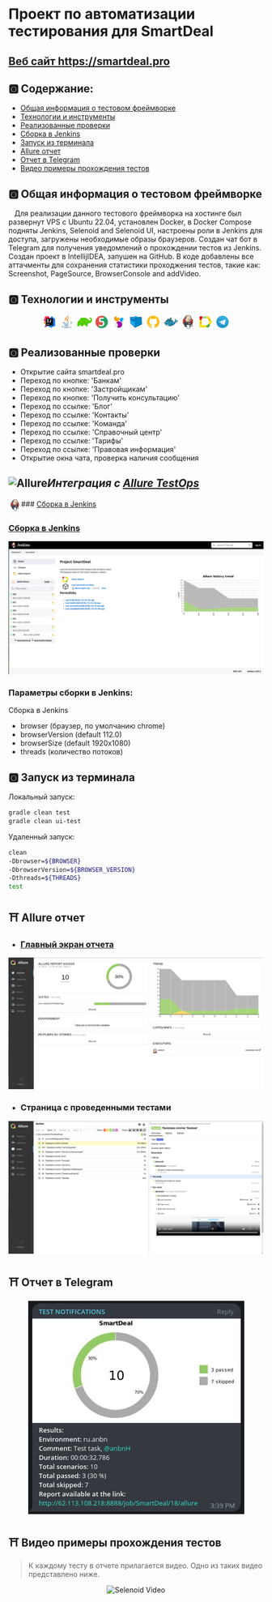 # Проект по автоматизации тестирования для SmartDeal
## <a target="_blank" href="https://www.rshb.ru/">Веб сайт https://smartdeal.pro</a>
## :o2: Содержание:

- <a href="#shinto_shrine-общая-информация-о-тестовом-фреймворке">Общая информация о тестовом фреймворке</a>
- <a href="#shinto_shrine-технологии-и-инструменты">Технологии и инструменты</a>
- <a href="#shinto_shrine-реализованные-проверки">Реализованные проверки</a>
- <a href="#shinto_shrine-сборка-в-Jenkins">Сборка в Jenkins</a>
- <a href="#shinto_shrine-запуск-из-терминала">Запуск из терминала</a>
- <a href="#shinto_shrine-allure-отчет">Allure отчет</a>
- <a href="#shinto_shrine-отчет-в-telegram">Отчет в Telegram</a>
- <a href="#shinto_shrine-видео-примеры-прохождения-тестов">Видео примеры прохождения тестов</a>

## :o2: Общая информация о тестовом фреймворке
&nbsp;&nbsp;&nbsp;Для реализации данного тестового фреймворка на хостинге был развернут VPS
с Ubuntu 22.04, установлен Docker, в Docker Compose подняты Jenkins, Selenoid
and Selenoid UI, настроены роли в Jenkins для доступа, загружены необходимые
образы браузеров. Создан чат бот в Telegram для получения уведомлений о
прохождении тестов из Jenkins. Создан проект в IntellijIDEA, запушен на GitHub.
В коде добавлены все аттачменты для сохранения статистики проходжения тестов,
такие как: Screenshot, PageSource, BrowserConsole and addVideo. 

## :o2: Технологии и инструменты
<p align="center">
<img width="6%" title="IntelliJ IDEA" src="images/logo/IntelliJ_IDEA.svg">
<img width="6%" title="Java" src="images/logo/Java.svg">
<img width="6%" title="Gradle" src="images/logo/Gradle.png">
<img width="6%" title="JUnit5" src="images/logo/JUnit5.svg">
<img width="6%" title="Selenide" src="images/logo/Selenide.svg">
<img width="6%" title="Selenoid" src="images/logo/Selenoid.svg">
<img width="6%" title="GitHub" src="images/logo/Github.png">
<img width="6%" title="GitHub" src="images/logo/Docker.svg">
<img width="6%" title="Jenkins" src="images/logo/Jenkins.svg">
<img width="6%" title="Allure Report" src="images/logo/Allure_Report.svg">
<img width="6%" title="Telegram" src="images/logo/Telegram.svg">
</p>

## :o2: Реализованные проверки
- Открытие сайта smartdeal.pro
- Переход по кнопке: 'Банкам'
- Переход по кнопке: 'Застройщикам'
- Переход по кнопке: 'Получить консультацию'
- Переход по ссылке: 'Блог'
- Переход по ссылке: 'Контакты'
- Переход по ссылке: 'Команда'
- Переход по ссылке: 'Справочный центр'
- Переход по ссылке: 'Тарифы'
- Переход по ссылке: 'Правовая информация'
- Открытие окна чата, проверка наличия сообщения

<!--
## :shinto_shrine: Сборка в Jenkins
-->

## <img src="images/AllureTestOps.svg" width="25" height="25"  alt="Allure"/></a>*Интеграция с* <a target="_blank" href="https://allure.autotests.cloud/project/1430/dashboards">*Allure TestOps*</a>

<img src="images/logo/Jenkins.svg" with="25" height="25" align=center>### <a target="_blank" href="http://62.113.108.218:8888/job/SmartDeal/">Сборка в Jenkins</a>

### <a target="_blank" href="http://62.113.108.218:8888/job/SmartDeal/">Сборка в Jenkins</a>
<p align="center">
  <img title="Jenkins Dashboard" src="images/screenshots/jenkins_dashboard.png">
</p>

### Параметры сборки в Jenkins:
Сборка в Jenkins
- browser (браузер, по умолчанию chrome)
- browserVersion (default 112.0)
- browserSize (default 1920x1080)
- threads (количество потоков)

## :o2: Запуск из терминала
Локальный запуск:
```bash
gradle clean test
gradle clean ui-test
```

Удаленный запуск:
```bash
clean
-Dbrowser=${BROWSER}
-DbrowserVersion=${BROWSER_VERSION}
-Dthreads=${THREADS}
test
```

## :shinto_shrine: Allure отчет
- ### <a target="_blank" href="http://62.113.108.218:8888/job/SmartDeal/18/allure/">Главный экран отчета</a>
<p align="center">
<img title="Allure Overview Dashboard" src="images/screenshots/allure_main_page.png">
</p>

- ### Страница с проведенными тестами
<p align="center">
<img title="Allure Test Page" src="images/screenshots/allure_test_page.png">
</p>

## :shinto_shrine: Отчет в Telegram
<p align="center">
<img title="Telegram notification message" src="images/screenshots/telegram_notification.png">
</p>

## :shinto_shrine: Видео примеры прохождения тестов
> К каждому тесту в отчете прилагается видео. Одно из таких видео представлено ниже.
<p align="center">
  <img title="Selenoid Video" src="images/gif/smartdeal.gif">
</p>